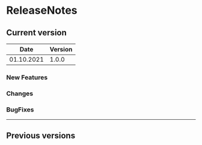 # ReleaseNotes

## Current version

| Date       | Version     |
|------------|-------------|
| 01.10.2021 | 1.0.0       |

### New Features

### Changes

### BugFixes

----------

## Previous versions

